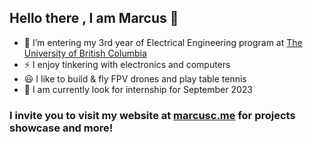 ## Hello there ,  I am Marcus 👋
- 🏫 I’m entering my 3rd year of Electrical Engineering program at [The University of British Columbia](https://www.ubc.ca/) 
- ⚡ I enjoy tinkering with electronics and computers
- 😃 I like to build & fly FPV drones and play table tennis 
- 🏢 I am currently look for internship for September 2023
### I invite you to visit my website at [marcusc.me](https://marcusc.me/) for projects showcase and more!


<!--
**Beluguy/Beluguy** is a ✨ _special_ ✨ repository because its `README.md` (this file) appears on your GitHub profile.

Here are some ideas to get you started:

- 🔭 I’m currently working on ...
- 🌱 I’m currently learning ...
- 👯 I’m looking to collaborate on ...
- 🤔 I’m looking for help with ...
- 💬 Ask me about ...
- 📫 How to reach me: ...
- 😄 Pronouns: ...
- ⚡ Fun fact: ...
-->
